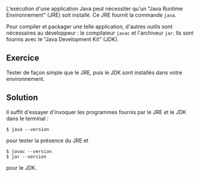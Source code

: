 
L'exécution d'une application Java peut nécessiter qu'un 
"Java Runtime Environnement" (JRE) soit installé. 
Ce JRE fournit la commande `java`.

Pour compiler et packager une telle application, 
d'autres outils sont nécessaires au développeur :
le compilateur `javac` et l'archiveur `jar`.
Ils sont fournis avec le "Java Development Kit" (JDK).

Exercice
--------------------------------------------------------------------------------

Tester de façon simple que le JRE, puis le JDK sont installés dans votre
environnement.

Solution
--------------------------------------------------------------------------------

Il suffit d'essayer d'invoquer les programmes fournis par le JRE et le JDK 
dans le terminal :

    $ java --version

pour tester la présence du JRE et

    $ javac --version
    $ jar --version

pour le JDK.